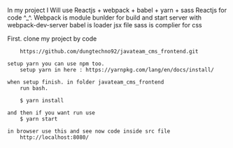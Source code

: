In my project
	I Will use Reactjs + webpack + babel + yarn + sass
	Reactjs for code ^_^.
	Webpack is module bunlder for build and start server with webpack-dev-server
	babel is loader jsx file
	sass is complier for css 

First.
	clone my project by code

		https://github.com/dungtechno92/javateam_cms_frontend.git	

	setup yarn you can use npm too.
		setup yarn in here : https://yarnpkg.com/lang/en/docs/install/		

	when setup finish. in folder javateam_cms_frontend 	
		run bash.

		$ yarn install

	and then if you want run use 
		$ yarn start	

	in browser use this and see now code inside src file
		http://localhost:8080/	
